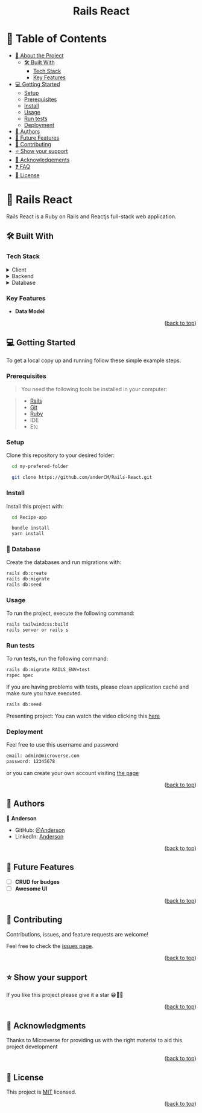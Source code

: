 <div align="center">
  <h1><b>Rails React</b></h1>
</div>

# 📗 Table of Contents

- [📖 About the Project](#about-project)
  - [🛠 Built With](#built-with)
    - [Tech Stack](#tech-stack)
    - [Key Features](#key-features)
- [💻 Getting Started](#getting-started)
  - [Setup](#setup)
  - [Prerequisites](#prerequisites)
  - [Install](#install)
  - [Usage](#usage)
  - [Run tests](#run-tests)
  - [Deployment](#triangular_flag_on_post-deployment)
- [👥 Authors](#authors)
- [🔭 Future Features](#future-features)
- [🤝 Contributing](#contributing)
- [⭐️ Show your support](#support)
- [🙏 Acknowledgements](#acknowledgements)
- [❓ FAQ](#faq)
- [📝 License](#license)

# 📖 Rails React <a name="about-project"></a>

Rails React is a Ruby on Rails and Reactjs full-stack web application.

## 🛠 Built With <a name="built-with"></a>

### Tech Stack <a name="tech-stack"></a>

<details>
  <summary>Client</summary>
    <ul>
    <li><a href="https://react.dev/">React</a></li>
  </ul>
</details>
<details>
  <summary>Backend</summary>
  <ul>
    <li><a href="https://rubyonrails.org/">Ruby on Rails</a></li>
  </ul>
  </details>
  <details>
  <summary>Database</summary>
  <ul>
    <li><a href="https://www.postgresql.org/">PostgreSQL</a></li>
  </ul>
</details>

### Key Features <a name="key-features"></a>

- **Data Model**

<p align="right">(<a href="#readme-top">back to top</a>)</p>

## 💻 Getting Started <a name="getting-started"></a>

To get a local copy up and running follow these simple example steps.

### Prerequisites

> You need the following tools be installed in your computer:

> - [Rails](https://guides.rubyonrails.org/)
> - [Git](https://www.linode.com/docs/guides/how-to-install-git-on-linux-mac-and-windows/)
> - [Ruby](https://github.com/microverseinc/curriculum-ruby/blob/main/simple-ruby/articles/ruby_installation_instructions.md)
> - IDE
> - Etc

### Setup

Clone this repository to your desired folder:

```sh
  cd my-prefered-folder

  git clone https://github.com/anderCM/Rails-React.git

```

### Install

Install this project with:

```sh
  cd Recipe-app

  bundle install
  yarn install
```

### 💾 Database

Create the databases and run migrations with:

```sh
rails db:create
rails db:migrate
rails db:seed
```

### Usage

To run the project, execute the following command:

```sh
rails tailwindcss:build
rails server or rails s
```

### Run tests

To run tests, run the following command:

```sh
rails db:migrate RAILS_ENV=test
rspec spec
```

If you are having problems with tests, please clean application caché and make sure you have executed.

```sh
rails db:seed
```

Presenting project:
You can watch the video clicking this [here](https://www.loom.com/share/34831f0e4e334f8a9539f28d63813c3a) 

### Deployment
Feel free to use this username and password
```sh
email: admin@microverse.com
password: 12345678
```
or you can create your own account visiting [the page](https://throbbing-feather-4836.fly.dev/)

<p align="right">(<a href="#readme-top">back to top</a>)</p>

## 👥 Authors <a name="authors"></a>

👤 **Anderson**

- GitHub: [@Anderson](https://github.com/anderCM)
- LinkedIn: [Anderson](https://www.linkedin.com/in/andersoncanales/)

<p align="right">(<a href="#readme-top">back to top</a>)</p>

## 🔭 Future Features <a name="future-features"></a>

- [ ] **CRUD for budges**
- [ ] **Awesome UI**

<p align="right">(<a href="#readme-top">back to top</a>)</p>

## 🤝 Contributing <a name="contributing"></a>

Contributions, issues, and feature requests are welcome!

Feel free to check the [issues page](https://github.com/anderCM/Budges-app/issues).

<p align="right">(<a href="#readme-top">back to top</a>)</p>

## ⭐️ Show your support <a name="support"></a>

If you like this project please give it a star 😁🌟✨

<p align="right">(<a href="#readme-top">back to top</a>)</p>

## 🙏 Acknowledgments <a name="acknowledgements"></a>
Thanks to Microverse for providing us with the right material to aid this project development

<p align="right">(<a href="#readme-top">back to top</a>)</p>

## 📝 License <a name="license"></a>

This project is [MIT](./LICENSE) licensed.

<p align="right">(<a href="#readme-top">back to top</a>)</p>

